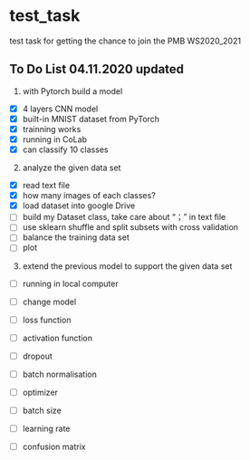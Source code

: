 # test_task
test task for getting the chance to join the PMB WS2020_2021

## To Do List 04.11.2020 updated
1. with Pytorch build a model
* [x] 4 layers CNN model
* [x] built-in MNIST dataset from PyTorch
* [x] trainning works
* [x] running in CoLab
* [x] can classify 10 classes 

2. analyze the given data set
* [x] read text file 
* [x] how many images of each classes?
* [x] load dataset into google Drive
* [ ]  build my Dataset class, take care about “；” in text file
* [ ] use sklearn shuffle and split subsets with cross validation
* [ ] balance the training data set
* [ ] plot

3. extend the previous model to support the given data set
* [ ] running in local computer
* [ ] change model 
* [ ] loss function
* [ ] activation function
* [ ] dropout
* [ ] batch normalisation
* [ ] optimizer 
* [ ] batch size
* [ ] learning rate
* [ ] confusion matrix


